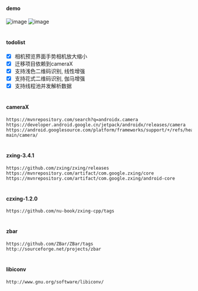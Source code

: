 #
#### demo

![image](https://github.com/153437803/moudle_barcode/blob/master/image20210513162026.gif )
![image](https://github.com/153437803/moudle_barcode/blob/master/image20210513162824.gif )

#
#### todolist
- [x] 相机预览界面手势相机放大缩小
- [x] 迁移项目依赖到cameraX
- [x] 支持浅色二维码识别, 线性增强
- [x] 支持花式二维码识别, 伽马增强
- [x] 支持线程池并发解析数据

#
#### cameraX
```
https://mvnrepository.com/search?q=androidx.camera
https://developer.android.google.cn/jetpack/androidx/releases/camera
https://android.googlesource.com/platform/frameworks/support/+/refs/heads/androidx-main/camera/
```

#
#### zxing-3.4.1
```
https://github.com/zxing/zxing/releases
https://mvnrepository.com/artifact/com.google.zxing/core
https://mvnrepository.com/artifact/com.google.zxing/android-core
```

#
#### czxing-1.2.0
```
https://github.com/nu-book/zxing-cpp/tags
```

#
#### zbar
```
https://github.com/ZBar/ZBar/tags
http://sourceforge.net/projects/zbar
```

#
#### libiconv
```
http://www.gnu.org/software/libiconv/
```